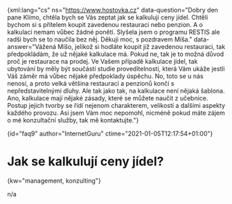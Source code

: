 
{xml:lang="cs" ns="https://www.hostovka.cz" data-question="Dobry den pane Klímo, chtěla bych se Vás zeptat jak se kalkuluji ceny jídel. Chtěli bychom si s přítelem koupit zavedenou restauraci nebo penzion. A o kalkulaci nemam vůbec žádné ponětí. Slyšela jsem o programu RESTIS ale radši bych se to naučila bez něj. Děkuji moc, s pozdravem Míša." data-answer="Vážená Míšo, jelikož si hodláte koupit již zavedenou restauraci, tak předpokládám, že už nějaké kalkulace má. Pokud ne, tak je to možná důvod proč je restaurace na prodej. Ve Vašem případě kalkulace jídel, tak ubytování by měly být součástí studie proveditelnosti, která Vám ukáže jestli Váš záměr má vůbec nějaké předpoklady úspěchu. No, toto se u nás nenosí, a proto velká většina restaurací a penzionů končí s nepředstavitelnými dluhy. Ale tak jako tak, na kalkulace není nějaká šablona. Ano, kalkulace mají nějaké zásady, které se můžete naučit z učebnice. Postup jejich tvorby se řídí nejenom charakterem, velikostí a dalšími aspekty každého provozu. Asi jsem Vám moc nepomohl, nicméně pokud máte zájem o mé konzultační služby, tak mě kontaktujte."}

{id="faq9" author="InternetGuru" ctime="2021-01-05T12:17:54+01:00"}

# Jak se kalkulují ceny jídel?

{kw="management, konzulting"}

n/a

